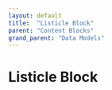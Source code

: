 ```yaml
---
layout: default
title:  "Listicle Block"
parent: "Content Blocks"
grand_parent: "Data Models"
---
```


# Listicle Block
